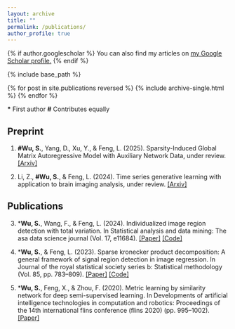 ```yaml
---
layout: archive
title: ""
permalink: /publications/
author_profile: true
---
```


{% if author.googlescholar %}
  You can also find my articles on <u><a href="{{author.googlescholar}}">my Google Scholar profile</a>.</u>
{% endif %}

{% include base_path %}

{% for post in site.publications reversed %}
  {% include archive-single.html %}
{% endfor %}

**\*** First author     **#** Contributes equally

## Preprint

1. **#Wu, S.**, Yang, D., Xu, Y., & Feng, L. (2025). Sparsity-Induced Global Matrix Autoregressive Model with Auxiliary Network Data, under review. [[Arxiv]](https://arxiv.org/abs/2503.08579)
   
2. Li, Z., **#Wu, S.**, & Feng, L. (2024). Time series generative learning with application to brain imaging
analysis, under review. [[Arxiv]](https://arxiv.org/abs/2407.14003)

## Publications

3. ***Wu, S.**, Wang, F., & Feng, L. (2024). Individualized image region detection with total variation. In
Statistical analysis and data mining: The asa data science journal (Vol. 17, e11684). [[Paper]](https://onlinelibrary.wiley.com/doi/abs/10.1002/sam.11684) [[Code]](https://github.com/sanyouwu/Individual-Region-Dection)

2. ***Wu, S.**, & Feng, L. (2023). Sparse kronecker product decomposition: A general framework of signal
region detection in image regression. In Journal of the royal statistical society series b: Statistical
methodology (Vol. 85, pp. 783–809). [[Paper]](https://arxiv.org/abs/2210.09128)  [[Code]](https://github.com/sanyouwu/SKPD)

1. ***Wu, S.**, Feng, X., & Zhou, F. (2020). Metric learning by similarity network for deep semi-supervised
learning. In Developments of artificial intelligence technologies in computation and robotics: Proceedings of
the 14th international flins conference (flins 2020) (pp. 995–1002). [[Paper]](https://arxiv.org/abs/2004.14227)

